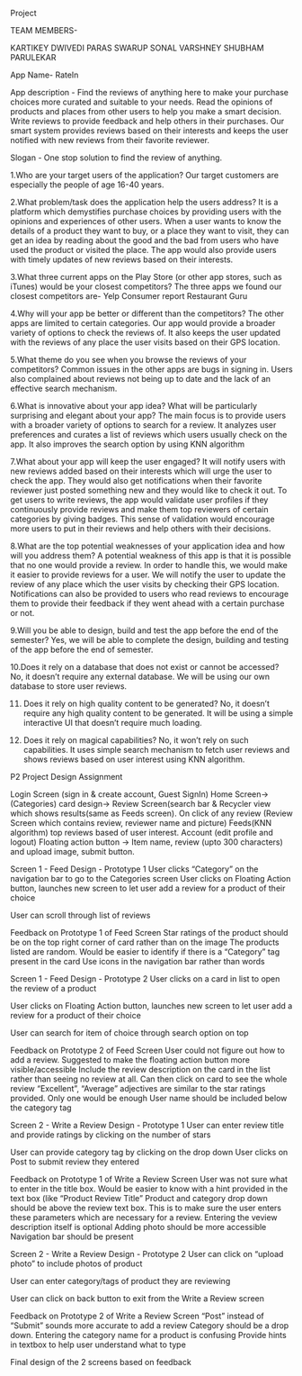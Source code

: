 Project 


TEAM MEMBERS- 

KARTIKEY DWIVEDI
PARAS SWARUP
SONAL VARSHNEY
SHUBHAM PARULEKAR


App Name- RateIn

App description - Find the reviews of anything here to make your purchase choices more curated and suitable to your needs. Read the opinions of products and places from other users to help you make a smart decision. Write reviews to provide feedback and help others in their purchases. Our smart system provides reviews based on their interests and keeps the user notified with new reviews from their favorite reviewer. 

Slogan - One stop solution to find the review of anything.

1.Who are your target users of the application?
Our target customers are especially the people of age 16-40 years. 

2.What problem/task does the application help the users address?
It is a platform which demystifies purchase choices by providing users with the opinions and experiences of other users. When a user wants to know the details of a product they want to buy, or a place they want to visit, they can get an idea by reading about the good and the bad from users who have used the product or visited the place. 
The app would also provide users with timely updates of new reviews based on their interests.

3.What three current apps on the Play Store (or other app stores, such as iTunes) 
would be your closest competitors?
The three apps we found our closest competitors are-
Yelp
Consumer report
Restaurant Guru

4.Why will your app be better or different than the competitors?
The other apps are limited to certain categories. Our app would provide a broader variety of options to check the reviews of. It also keeps the user updated with the reviews of any place the user visits based on their GPS location. 

5.What theme do you see when you browse the reviews of your competitors?
Common issues in the other apps are bugs in signing in. Users also complained about reviews not being up to date and the lack of an effective search mechanism.

6.What is innovative about your app idea? What will be particularly surprising and elegant about your app?
The main focus is to provide users with a broader variety of options to search for a review. It analyzes user preferences and curates a list of reviews which users usually check on the app. It also improves the search option by using KNN algorithm

7.What about your app will keep the user engaged?
It will notify users with new reviews added based on their interests which will urge the user to check the app. They would also get notifications when their favorite reviewer just posted something new and they would like to check it out. To get users to write reviews, the app would validate user profiles if they continuously provide reviews and make them top reviewers of certain categories by giving badges. This sense of validation would encourage more users to put in their reviews and help others with their decisions. 

8.What are the top potential weaknesses of your application idea and how will you address them?
A potential weakness of this app is that it is possible that no one would provide a review. In order to handle this, we would make it easier to provide reviews for a user. We will notify the user to update the review of any place which the user visits by checking their GPS location. Notifications can also be provided to users who read reviews to encourage them to provide their feedback if they went ahead with a certain purchase or not.

9.Will you be able to design, build and test the app before the end of the semester?
Yes, we will be able to complete the design, building and testing of the app before the end of semester.

10.Does it rely on a database that does not exist or cannot be accessed?
No, it doesn’t require any external database. We will be using our own database to store user reviews.

11. Does it rely on high quality content to be generated?
No, it doesn’t require any high quality content to be generated. It will be using a simple interactive UI that doesn’t require much loading.

12. Does it rely on magical capabilities?
No, it won’t rely on such capabilities. It uses simple search mechanism to fetch user reviews and shows reviews based on user interest using KNN algorithm.








P2 Project Design Assignment 

Login Screen (sign in & create account, Guest SignIn)
Home Screen->(Categories)  card design-> Review Screen(search bar & Recycler view which shows results(same as Feeds screen). On click of any review (Review Screen which contains review, reviewer name and picture)
Feeds(KNN algorithm) top reviews based of user interest.
Account (edit profile and logout)
Floating action button -> Item name, review (upto 300 characters) and upload image, submit button.

 
 
 
 
Screen 1 - Feed Design - Prototype 1
User clicks “Category” on the navigation bar to go to the Categories screen
User clicks on Floating Action button, launches new screen to let user add a review for a product of their choice

User can scroll through list of reviews 

Feedback on Prototype 1 of Feed Screen
Star ratings of the product should be on the top right corner of card rather than on the image
The products listed are random. Would be easier to identify if there is a “Category” tag present in the card
Use icons in the navigation bar rather than words
 
 
 
 
 
Screen 1 - Feed Design - Prototype 2
User clicks on a card in list to open the review of a product

User clicks on Floating Action button, launches new screen to let user add a review for a product of their choice

User can search for item of choice through search option on top

Feedback on Prototype 2 of Feed Screen
User could not figure out how to add a review. Suggested to make the floating action button more visible/accessible
Include the review description on the card in the list rather than seeing no review at all. Can then click on card to see the whole review
“Excellent”, “Average” adjectives are similar to the star ratings provided. Only one would be enough
User name should be included below the category tag
 
 
 
 
 
Screen 2 - Write a Review Design - Prototype 1
User can enter review title and provide ratings by clicking on the number of stars

User can provide category tag by clicking on the drop down
User clicks on Post to submit review they entered

Feedback on Prototype 1 of Write a Review Screen
User was not sure what to enter in the title box. Would be easier to know with a hint provided in the text box (like “Product Review Title”
Product and category drop down should be above the review text box. This is to make sure the user enters these parameters which are necessary for a review. Entering the veview description itself is optional
Adding photo should be more accessible
Navigation bar should be present
 
 
 
 
 
Screen 2 - Write a Review Design - Prototype 2
User can click on “upload photo” to include photos of product

User can enter category/tags of product they are reviewing

User can click on back button to exit from the Write a Review screen

Feedback on Prototype 2 of Write a Review Screen
“Post” instead of “Submit” sounds more accurate to add a review
Category should be a drop down. Entering the category name for a product is confusing
Provide hints in textbox to help user understand what to type
 
 
 
 
 
 
Final design of the 2 screens based on feedback

